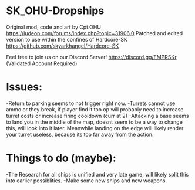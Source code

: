 # SK_OHU-Dropships

Original mod, code and art by Cpt.OHU https://ludeon.com/forums/index.php?topic=31906.0
Patched and edited version to use within the confines of Hardcore-SK https://github.com/skyarkhangel/Hardcore-SK

Feel free to join us on our Discord Server!
https://discord.gg/FMPRSKr
(Validated Account Required)

# Issues:

-Return to parking seems to not trigger right now.
-Turrets cannot use ammo or they break, if player find it too op will probably need to increase turret costs or increase firing cooldown (curr at 2)
-Attacking a base seems to land you in the middle of the map, doesnt seem to be a way to change this, will look into it later. Meanwhile landing on the edge will likely render your turret useless, because its too far away from the action.

# Things to do (maybe):

-The Research for all ships is unified and very late game, will likely split this into earlier possiblities.
-Make some new ships and new weapons.
